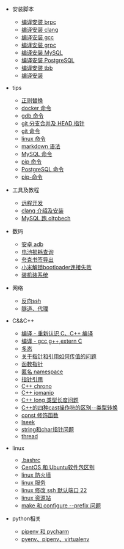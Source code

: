 * 安装脚本
  * [编译安装 brpc](安装脚本/编译安装-brpc.md)
  * [编译安装 clang](安装脚本/编译安装-clang.md)
  * [编译安装 gcc](安装脚本/编译安装-gcc.md)
  * [编译安装 grpc](安装脚本/编译安装-grpc.md)
  * [编译安装 MySQL](安装脚本/编译安装-MySQL.md)
  * [编译安装 PostgreSQL](安装脚本/编译安装-PostgreSQL.md)
  * [编译安装 tbb](安装脚本/编译安装-tbb.md)
  * [编译安装](安装脚本/编译安装.md)

* tips
  * [正则替换](tips/正则替换.md)
  * [docker 命令](tips/docker-命令.md)
  * [gdb 命令](tips/gdb-命令.md)
  * [git 分支合并及 HEAD 指针](tips/git-分支合并及-HEAD-指针.md)
  * [git 命令](tips/git%20命令.md)
  * [linux 命令](tips/linux-命令.md)
  * [markdown 语法](tips/markdown-语法.md)
  * [MySQL 命令](tips/MySQL-命令.md)
  * [pip 命令](tips/pip-命令.md)
  * [PostgreSQL 命令](tips/PostgreSQL-命令.md)
  * [pip-命令](tips/pip-命令.md)

* 工具及教程
  * [远程开发](工具及教程/远程开发.md)
  * [clang 介绍及安装](工具及教程/clang%20介绍及安装.md)
  * [MySQL 跑 oltpbech](工具及教程/MySQL%20跑%20oltpbech.md)

* 数码
  * [安卓 adb](玩机/安卓-adb.md)
  * [电池损耗查询](玩机/电池损耗查询.md)
  * [夸克书签导出](玩机/夸克书签导出.md)
  * [小米解锁bootloader连接失败](玩机/小米解锁bootloader连接失败.md)
  * [装机装系统](玩机/装机装系统.md)

* 网络
  * [反向ssh](网络/反向ssh.md)
  * [隧道、代理](网络/隧道、代理.md)

* C&&C++
  * [编译 - 重新认识 C、C++ 编译](C&&C++/编译%20-%20重新认识%20C、C++%20编译.md)
  * [编译 - gcc,g++,extern C](C&&C++/编译%20-%20gcc,g++,extern%20C.md)
  * [多态](C&&C++/多态.md)
  * [关于指针和引用如何传值的问题](C&&C++/关于指针和引用如何传值的问题.md)
  * [函数指针](C&&C++/函数指针.md)
  * [匿名 namespace](C&&C++/匿名%20namespace.md)
  * [指针引用](C&&C++/指针引用.md)
  * [C++ chrono](C&&C++/C++%20chrono.md)
  * [C++ iomanip](C&&C++/C++%20iomanip.md)
  * [C++ long 类型长度问题](C&&C++/C++%20long%20类型长度问题.md)
  * [C++的四种cast操作符的区别--类型转换](C&&C++/C++的四种cast操作符的区别--类型转换.md)
  * [const 修饰函数](C&&C++/const%20修饰函数.md)
  * [lseek](C&&C++/lseek.md)
  * [string和char指针问题](C&&C++/string和char指针问题.md)
  * [thread](C&&C++/thread.md)

 
* linux
  * [.bashrc](linux/.bashrc.md)
  * [CentOS 和 Ubuntu软件包区别](linux/CentOS%20和%20Ubuntu软件包区别.md)
  * [linux 防火墙](linux/linux%20防火墙.md)
  * [linux 服务](linux/linux%20服务.md)
  * [linux 修改 ssh 默认端口 22](linux/linux%20修改%20ssh%20默认端口%2022.md)
  * [linux 资源站](linux/linux%20资源站.md)
  * [make 和 configure --prefix 问题](linux/make%20和%20configure%20--prefix%20问题.md)

* python相关
  * [pipenv 和 pycharm](python相关/pipenv%20和%20pycharm.md)
  * [pyenv、pipenv、virtualenv](python相关/pyenv、pipenv、virtualenv.md)
